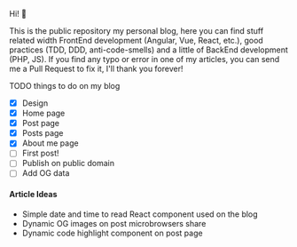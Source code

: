 Hi! 👋

This is the public repository my personal blog, here you can find stuff related width FrontEnd development (Angular, Vue, React, etc.), good practices (TDD, DDD, anti-code-smells) and a little of BackEnd development (PHP, JS). If you find any typo or error in one of my articles, you can send me a Pull Request to fix it, I'll thank you forever!

TODO things to do on my blog
- [x] Design
- [x] Home page
- [x] Post page
- [x] Posts page
- [x] About me page
- [ ] First post!
- [ ] Publish on public domain
- [ ] Add OG data

#### Article Ideas ####

* Simple date and time to read React component used on the blog
* Dynamic OG images on post microbrowsers share
* Dynamic code highlight component on post page